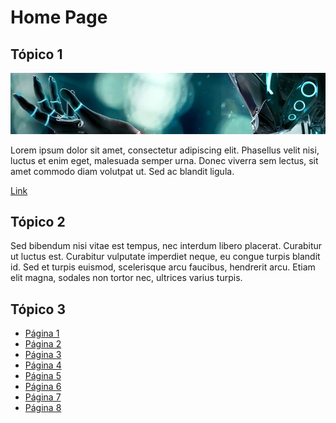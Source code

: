 # Home Page

## Tópico 1

![Image](images/example.png)

Lorem ipsum dolor sit amet, consectetur adipiscing elit. Phasellus velit nisi, luctus et enim eget, malesuada semper urna. Donec viverra sem lectus, sit amet commodo diam volutpat ut. Sed ac blandit ligula. 

[Link](https://github.com/ricardopedias/markhelp)

## Tópico 2

Sed bibendum nisi vitae est tempus, nec interdum libero placerat. Curabitur ut luctus est. Curabitur vulputate imperdiet neque, eu congue turpis blandit id. Sed et turpis euismod, scelerisque arcu faucibus, hendrerit arcu. Etiam elit magna, sodales non tortor nec, ultrices varius turpis.

## Tópico 3

-   [Página 1](page-one.md)
-   [Página 2](page-two.md)
-   [Página 3](01_O_Básico/01-page-three.md)
-   [Página 4](01_O_Básico/02-page-four.md)
-   [Página 5](02-Avançado/01-page-five.md)
-   [Página 6](02-Avançado/02-page-six.md)
-   [Página 7](02-Avançado/03_Subfolder/page-seven.md)
-   [Página 8](02-Avançado/03_Subfolder/page-eight.md)
